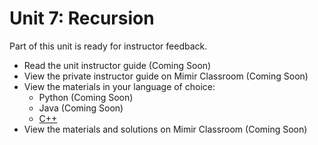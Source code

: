 # Unit 7: Recursion

Part of this unit is ready for instructor feedback.

- Read the unit instructor guide (Coming Soon)
- View the private instructor guide on Mimir Classroom (Coming Soon)
- View the materials in your language of choice:
    - Python (Coming Soon)
    - Java (Coming Soon)
    - [C++](/unit7/cpp)
- View the materials and solutions on Mimir Classroom (Coming Soon)

